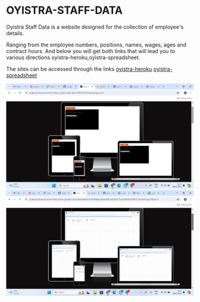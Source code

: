 # OYISTRA-STAFF-DATA

  Oyistra Staff Data is a website designed for the collection of employee's details.

  Ranging from the employee numbers, positions, names, wages, ages and contract hours.
  And below you will get both links that will lead you to various directions oyistra-heroku,oyistra-spreadsheet.

  The sites can be accessed through the links [oyistra-heroku](https://oyistra-staff-data-3f59f12d77b3.herokuapp.com/) [oyistra-spreadsheet](https://docs.google.com/spreadsheets/d/1kHBdajrLnGRutdMd_iQ3cj9XT7uqmDMTrZvOMFGT_Bw/edit?gid=0#gid=0)

![Responsive Mockup](documentation/responsive.png)
![oyistra-spreadsheet](documentation/spreadsheet.png)


















